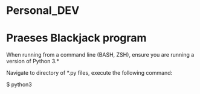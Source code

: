 # Personal_DEV
# Praeses Blackjack program

When running from a command line (BASH, ZSH), ensure you are running a version of Python 3.*

Navigate to directory of *.py files, execute the following command: 

$ python3 <filename>